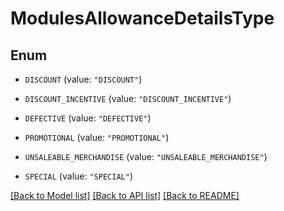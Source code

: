 # ModulesAllowanceDetailsType

## Enum


* `DISCOUNT` (value: `"DISCOUNT"`)

* `DISCOUNT_INCENTIVE` (value: `"DISCOUNT_INCENTIVE"`)

* `DEFECTIVE` (value: `"DEFECTIVE"`)

* `PROMOTIONAL` (value: `"PROMOTIONAL"`)

* `UNSALEABLE_MERCHANDISE` (value: `"UNSALEABLE_MERCHANDISE"`)

* `SPECIAL` (value: `"SPECIAL"`)


[[Back to Model list]](../README.md#documentation-for-models) [[Back to API list]](../README.md#documentation-for-api-endpoints) [[Back to README]](../README.md)


